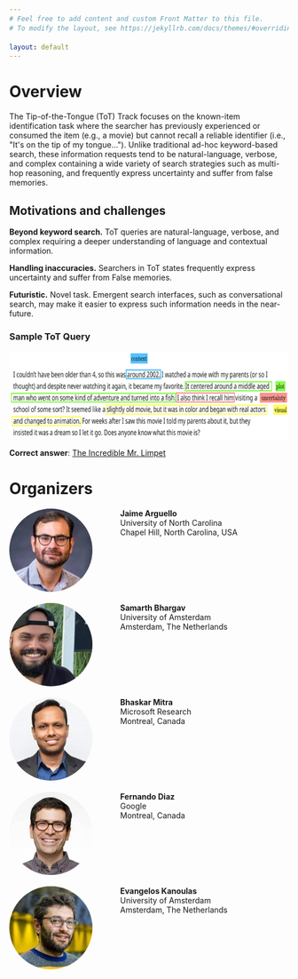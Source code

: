 ```yaml
---
# Feel free to add content and custom Front Matter to this file.
# To modify the layout, see https://jekyllrb.com/docs/themes/#overriding-theme-defaults

layout: default
---
```


# Overview

The Tip-of-the-Tongue (ToT) Track focuses on the known-item identification task where the searcher has previously experienced or consumed the item (e.g., a movie) but cannot recall a reliable identifier (i.e., "It's on the tip of my tongue..."). Unlike traditional ad-hoc keyword-based search, these information requests tend to be natural-language, verbose, and complex containing a wide variety of search strategies such as multi-hop reasoning, and frequently express uncertainty and suffer from false memories.

## Motivations and challenges

**Beyond keyword search.** ToT queries are natural-language, verbose, and complex requiring a deeper understanding of language and contextual information.

**Handling inaccuracies.** Searchers in ToT states frequently express uncertainty and suffer from False memories.

**Futuristic.** Novel task. Emergent search interfaces, such as conversational search, may make it easier to express such information needs in the near-future.

### Sample ToT Query

<img src="img/example.png" style="height:158px">

**Correct answer**: <a href="https://www.imdb.com/title/tt0058230/" target="_blank">The Incredible Mr. Limpet</a>

# Organizers

<div style="width: 100%; overflow: hidden;">
  <div style="float: left;">
    <img src="img/arguello.jpg" alt="Avatar" style="height:150px;border-radius:50%">
  </div>
  <div style="margin-left: 200px;">
    <b>Jaime Arguello</b>
    <br/>University of North Carolina
    <br/>Chapel Hill, North Carolina, USA
    <br/>
    <p>
        <a href="https://ils.unc.edu/~jarguell/" class="fa fa-home" style="font-size:24px;color:grey" target="_blank"></a>
    </p>
  </div>
</div>
<br/>
<div style="width: 100%; overflow: hidden;">
  <div style="float: left;">
    <img src="img/bhargav.jpg" alt="Avatar" style="height:150px;border-radius:50%">
  </div>
  <div style="margin-left: 200px;">
    <b>Samarth Bhargav</b>
    <br/>University of Amsterdam
    <br/>Amsterdam, The Netherlands
    <br/>
    <p>
        <a href="http://samarthbhargav.github.io/" class="fa fa-home" style="font-size:24px;color:grey" target="_blank"></a>
        &nbsp;&nbsp;&nbsp;&nbsp;<a href="https://twitter.com/samarthbhargav" class="fa fa-twitter" style="font-size:24px;color:grey" target="_blank"></a>
    </p>
  </div>
</div>
<br/>
<div style="width: 100%; overflow: hidden;">
  <div style="float: left;">
    <img src="img/mitra.jpg" alt="Avatar" style="height:150px;border-radius:50%">
  </div>
  <div style="margin-left: 200px;">
    <b>Bhaskar Mitra</b>
    <br/>Microsoft Research
    <br/>Montreal, Canada
    <br/>
    <p>
        <a href="https://www.microsoft.com/en-us/research/people/bmitra/" class="fa fa-home" style="font-size:24px;color:grey" target="_blank"></a>
        &nbsp;&nbsp;&nbsp;&nbsp;<a href="https://twitter.com/UnderdogGeek" class="fa fa-twitter" style="font-size:24px;color:grey" target="_blank"></a>
    </p>
  </div>
</div>
<br/>
<div style="width: 100%; overflow: hidden;">
  <div style="float: left;">
    <img src="img/diaz.jpg" alt="Avatar" style="height:150px;border-radius:50%">
  </div>
  <div style="margin-left: 200px;">
    <b>Fernando Diaz</b>
    <br/>Google
    <br/>Montreal, Canada
    <br/>
    <p>
        <a href="https://841.io/" class="fa fa-home" style="font-size:24px;color:grey" target="_blank"></a>
        &nbsp;&nbsp;&nbsp;&nbsp;<a href="https://twitter.com/841io" class="fa fa-twitter" style="font-size:24px;color:grey" target="_blank"></a>
    </p>
  </div>
</div>
<br/>
<div style="width: 100%; overflow: hidden;">
  <div style="float: left;">
    <img src="img/kanoulas.jpg" alt="Avatar" style="height:150px;border-radius:50%">
  </div>
  <div style="margin-left: 200px;">
    <b>Evangelos Kanoulas</b>
    <br/>University of Amsterdam
    <br/>Amsterdam, The Netherlands
    <br/>
    <p>
        <a href="https://staff.fnwi.uva.nl/e.kanoulas/" class="fa fa-home" style="font-size:24px;color:grey" target="_blank"></a>
        &nbsp;&nbsp;&nbsp;&nbsp;<a href="https://twitter.com/ekanou" class="fa fa-twitter" style="font-size:24px;color:grey" target="_blank"></a>
    </p>
  </div>
</div>
